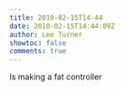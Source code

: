 ```yaml
---
title: 2010-02-15T14-44
date: 2010-02-15T14:44:09Z
author: Lee Turner
showtoc: false
comments: true
---
```


Is making a fat controller

